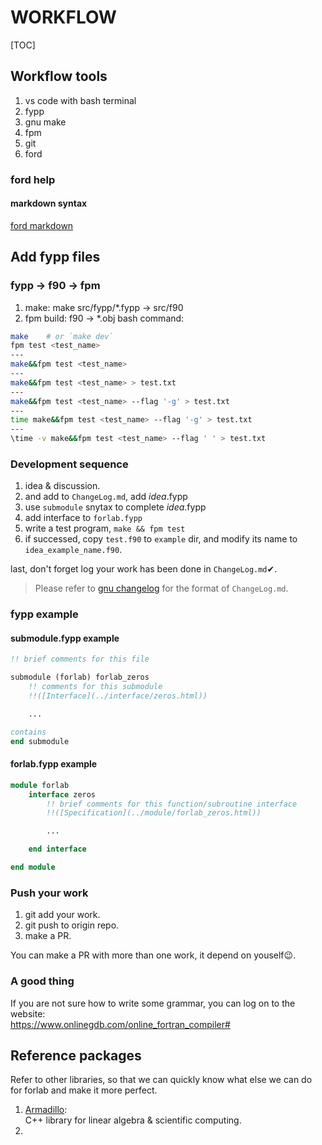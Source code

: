 # WORKFLOW
[TOC]

## Workflow tools
1. vs code with bash terminal
2. fypp
3. gnu make
4. fpm
5. git
6. ford

### ford help

#### markdown syntax

[ford markdown](https://daringfireball.net/projects/markdown/basics)

## Add fypp files

### fypp -> f90 -> fpm
1. make: make src/fypp/*.fypp -> src/f90
2. fpm build: f90 -> *.obj
bash command:
```bash
make    # or `make dev`
fpm test <test_name>
---
make&&fpm test <test_name>
---
make&&fpm test <test_name> > test.txt
---
make&&fpm test <test_name> --flag '-g' > test.txt
---
time make&&fpm test <test_name> --flag '-g' > test.txt
---
\time -v make&&fpm test <test_name> --flag ' ' > test.txt
```
### Development sequence
1. idea & discussion.
2. and add to `ChangeLog.md`, add _idea_.fypp
3. use `submodule` snytax to complete _idea_.fypp
4. add interface to `forlab.fypp`
5. write a test program, `make && fpm test`
6. if successed, copy `test.f90` to `example` dir, and modify its name to `idea_example_name.f90`.

last, don't forget log your work has been done in `ChangeLog.md`✔.  
> Please refer to [gnu changelog](https://www.gnu.org/prep/standards/html_node/Change-Logs.html) for the format of `ChangeLog.md`.

### fypp example
#### submodule.fypp example
```fortran
!! brief comments for this file

submodule (forlab) forlab_zeros
    !! comments for this submodule
    !!([Interface](../interface/zeros.html))

    ...

contains
end submodule

```
#### forlab.fypp example
```fortran
module forlab
    interface zeros
        !! brief comments for this function/subroutine interface
        !!([Specification](../module/forlab_zeros.html))

        ...

    end interface

end module

```


### Push your work
1. git add your work.
2. git push to origin repo.
3. make a PR.

You can make a PR with more than one work, it depend on youself😉.

### A good thing
If you are not sure how to write some grammar, you can log on to the website:  
https://www.onlinegdb.com/online_fortran_compiler#

## Reference packages
Refer to other libraries, so that we can quickly know what else we can do 
for forlab and make it more perfect.
1. [Armadillo](http://arma.sourceforge.net/docs.html):   
C++ library for linear algebra & scientific computing.
2. 
